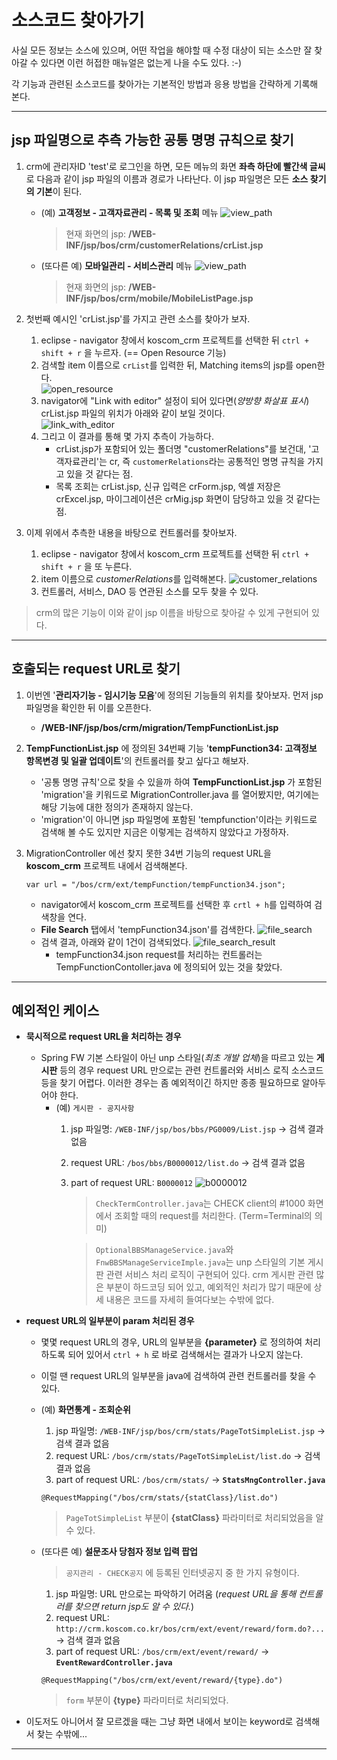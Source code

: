 # 소스코드 찾아가기

사실 모든 정보는 소스에 있으며, 어떤 작업을 해야할 때 수정 대상이 되는 소스만 잘 찾아갈 수 있다면 이런 허접한 매뉴얼은 없는게 나을 수도 있다. :-)

각 기능과 관련된 소스코드를 찾아가는 기본적인 방법과 응용 방법을 간략하게 기록해 본다.

---

## jsp 파일명으로 추측 가능한 **공통 명명 규칙**으로 찾기

1. crm에 관리자ID 'test'로 로그인을 하면, 모든 메뉴의 화면 **좌측 하단에 빨간색 글씨**로 다음과 같이 jsp 파일의 이름과 경로가 나타난다. 이 jsp 파일명은 모든 **소스 찾기의 기본**이 된다.

    - (예) **고객정보 - 고객자료관리 - 목록 및 조회** 메뉴
        ![view_path](_img/view_path_crList.png)
        > 현재 화면의 jsp: **/WEB-INF/jsp/bos/crm/customerRelations/crList.jsp**

    - (또다른 예) **모바일관리 - 서비스관리** 메뉴
        ![view_path](_img/view_path_mobile.png)
        > 현재 화면의 jsp: **/WEB-INF/jsp/bos/crm/mobile/MobileListPage.jsp**

2. 첫번째 예시인 'crList.jsp'를 가지고 관련 소스를 찾아가 보자.
    1. eclipse - navigator 창에서 koscom_crm 프로젝트를 선택한 뒤 `ctrl + shift + r` 을 누르자. (== Open Resource 기능)
    2. 검색할 item 이름으로 `crList`를 입력한 뒤, Matching items의 jsp를 open한다.  
        ![open_resource](_img/open_resource.png)
    3. navigator에 "Link with editor" 설정이 되어 있다면(*양방향 화살표 표시*) crList.jsp 파일의 위치가 아래와 같이 보일 것이다.  
        ![link_with_editor](_img/link_with_editor.png)
    4. 그리고 이 결과를 통해 몇 가지 추측이 가능하다.
        - crList.jsp가 포함되어 있는 폴더명 "customerRelations"를 보건대, '고객자료관리'는 cr, 즉 `customerRelations`라는 공통적인 명명 규칙을 가지고 있을 것 같다는 점.
        - 목록 조회는 crList.jsp, 신규 입력은 crForm.jsp, 엑셀 저장은 crExcel.jsp, 마이그레이션은 crMig.jsp 화면이 담당하고 있을 것 같다는 점.

3. 이제 위에서 추측한 내용을 바탕으로 컨트롤러를 찾아보자.
    1. eclipse - navigator 창에서 koscom_crm 프로젝트를 선택한 뒤 `ctrl + shift + r` 을 또 누른다.
    2. item 이름으로 *customerRelations*를 입력해본다.
        ![customer_relations](_img/customer_relations.png)
    3. 컨트롤러, 서비스, DAO 등 연관된 소스를 모두 찾을 수 있다.

> crm의 많은 기능이 이와 같이 jsp 이름을 바탕으로 찾아갈 수 있게 구현되어 있다.

---

## 호출되는 request URL로 찾기

1. 이번엔 '**관리자기능 - 임시기능 모음**'에 정의된 기능들의 위치를 찾아보자. 먼저 jsp 파일명을 확인한 뒤 이를 오픈한다.
    - **/WEB-INF/jsp/bos/crm/migration/TempFunctionList.jsp**

2. **TempFunctionList.jsp** 에 정의된 34번째 기능 '**tempFunction34: 고객정보 항목변경 및 일괄 업데이트**'의 컨트롤러를 찾고 싶다고 해보자.
    - '공통 명명 규칙'으로 찾을 수 있을까 하여 **TempFunctionList.jsp** 가 포함된 'migration'을 키워드로 MigrationController.java 를 열어봤지만, 여기에는 해당 기능에 대한 정의가 존재하지 않는다.
    - 'migration'이 아니면 jsp 파일명에 포함된 'tempfunction'이라는 키워드로 검색해 볼 수도 있지만 지금은 이렇게는 검색하지 않았다고 가정하자.

3. MigrationController 에선 찾지 못한 34번 기능의 request URL을 **koscom_crm** 프로젝트 내에서 검색해본다.
    ```
    var url = "/bos/crm/ext/tempFunction/tempFunction34.json";
    ```
    - navigator에서 koscom_crm 프로젝트를 선택한 후 `crtl + h`를 입력하여 검색창을 연다.
    - **File Search** 탭에서 'tempFunction34.json'를 검색한다.
        ![file_search](_img/file_search.png)
    - 검색 결과, 아래와 같이 1건이 검색되었다.
        ![file_search_result](_img/file_search_result.png)
        - tempFunction34.json request를 처리하는 컨트롤러는 TempFunctionContoller.java 에 정의되어 있는 것을 찾았다.
    

---

## 예외적인 케이스
- **묵시적으로 request URL을 처리하는 경우**
    - Spring FW 기본 스타일이 아닌 unp 스타일(*최초 개발 업체*)을 따르고 있는 **게시판** 등의 경우 request URL 만으로는 관련 컨트롤러와 서비스 로직 소스코드 등을 찾기 어렵다. 이러한 경우는 좀 예외적이긴 하지만 종종 필요하므로 알아두어야 한다.
        - (예) `게시판 - 공지사항`
            1. jsp 파일명: `/WEB-INF/jsp/bos/bbs/PG0009/List.jsp` &rarr; 검색 결과 없음
            2. request URL: `/bos/bbs/B0000012/list.do` &rarr; 검색 결과 없음
            3. part of request URL: `B0000012`
            ![b0000012](_img/b0000012.png)
                > `CheckTermController.java`는 CHECK client의 #1000 화면에서 조회할 때의 request를 처리한다. (Term=Terminal의 의미)

                > `OptionalBBSManageService.java`와 `FnwBBSManageServiceImple.java`는 unp 스타일의 기본 게시판 관련 서비스 처리 로직이 구현되어 있다. crm 게시판 관련 많은 부분이 하드코딩 되어 있고, 예외적인 처리가 많기 때문에 상세 내용은 코드를 자세히 들여다보는 수밖에 없다.
            
- **request URL의 일부분이 param 처리된 경우**
    - 몇몇 request URL의 경우, URL의 일부분을 **{parameter}** 로 정의하여 처리하도록 되어 있어서 `ctrl + h` 로 바로 검색해서는 결과가 나오지 않는다.
    - 이럴 땐 request URL의 일부분을 java에 검색하여 관련 컨트롤러를 찾을 수 있다.
    - (예) **화면통계 - 조회순위**
        1. jsp 파일명: `/WEB-INF/jsp/bos/crm/stats/PageTotSimpleList.jsp` &rarr; 검색 결과 없음
        2. request URL: `/bos/crm/stats/PageTotSimpleList/list.do` &rarr; 검색 결과 없음
        3. part of request URL: `/bos/crm/stats/` &rarr; **`StatsMngController.java`**
        ```
        @RequestMapping("/bos/crm/stats/{statClass}/list.do")
        ```
        > `PageTotSimpleList` 부분이 **{statClass}** 파라미터로 처리되었음을 알 수 있다.

    - (또다른 예) **설문조사 당첨자 정보 입력 팝업**
        > `공지관리 - CHECK공지` 에 등록된 인터넷공지 중 한 가지 유형이다.
        1. jsp 파일명: URL 만으로는 파악하기 어려움 (*request URL을 통해 컨트롤러를 찾으면 return jsp도 알 수 있다.*)
        2. request URL: `http://crm.koscom.co.kr/bos/crm/ext/event/reward/form.do?...` &rarr; 검색 결과 없음
        3. part of request URL: `/bos/crm/ext/event/reward/` &rarr; **`EventRewardController.java`**
        ```
        @RequestMapping("/bos/crm/ext/event/reward/{type}.do")
        ```
        > `form` 부분이 **{type}** 파라미터로 처리되었다.

- 이도저도 아니어서 잘 모르겠을 때는 그냥 화면 내에서 보이는 keyword로 검색해서 찾는 수밖에...

---
